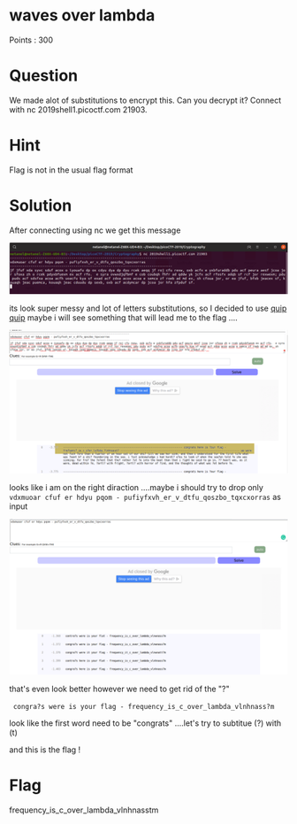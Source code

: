 # waves over lambda 

Points : 300

# Question

We made alot of substitutions to encrypt this. Can you decrypt it? Connect with nc 2019shell1.picoctf.com 21903.

# Hint 

Flag is not in the usual flag format

# Solution

After connecting using nc we get this message

![Screenshot](lambadaNc.png)


its look super messy and lot of letters substitutions, so I decided to use [quip quip](https://www.quipqiup.com/) maybe i will see something that will lead me to the flag ....

![Screenshot](quipquip1.png)

looks like i am on the right diraction ....maybe i should try to drop only ```vdxmuoar cfuf er hdyu pqom - pufiyfxvh_er_v_dtfu_qoszbo_tqxcxorras``` as input 

![Screenshot](quipquip2.png)

that's even look better however we need to get rid of the "?" 

``` congra?s were is your flag - frequency_is_c_over_lambda_vlnhnass?m```

look like the first word need to be "congrats" ....let's try to subtitue (?) with (t) 

and this is the flag ! 

# Flag
frequency_is_c_over_lambda_vlnhnasstm

